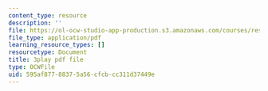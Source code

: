 ```yaml
---
content_type: resource
description: ''
file: https://ol-ocw-studio-app-production.s3.amazonaws.com/courses/res-ll-005-mathematics-of-big-data-and-machine-learning-january-iap-2020/595af87788375a56cfcbcc311d37449e_moJ7TQb5Fuk.pdf
file_type: application/pdf
learning_resource_types: []
resourcetype: Document
title: 3play pdf file
type: OCWFile
uid: 595af877-8837-5a56-cfcb-cc311d37449e
---
```

